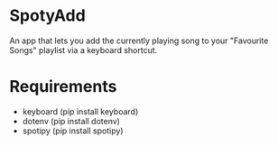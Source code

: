 # SpotyAdd
An app that lets you add the currently playing song to your "Favourite Songs" playlist via a keyboard shortcut.

# Requirements
- keyboard (pip install keyboard)
- dotenv (pip install dotenv)
- spotipy (pip install spotipy)
